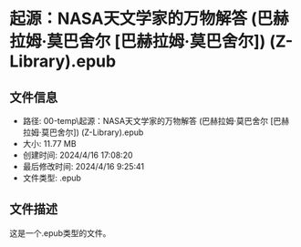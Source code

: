 ﻿# 起源：NASA天文学家的万物解答 (巴赫拉姆·莫巴舍尔 [巴赫拉姆·莫巴舍尔]) (Z-Library).epub

## 文件信息
- 路径: 00-temp\起源：NASA天文学家的万物解答 (巴赫拉姆·莫巴舍尔 [巴赫拉姆·莫巴舍尔]) (Z-Library).epub
- 大小: 11.77 MB
- 创建时间: 2024/4/16 17:08:20
- 最后修改时间: 2024/4/16 9:25:41
- 文件类型: .epub

## 文件描述
这是一个.epub类型的文件。

